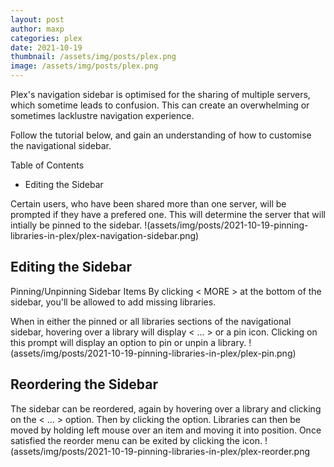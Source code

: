 ```yaml
---
layout: post
author: maxp
categories: plex
date: 2021-10-19
thumbnail: /assets/img/posts/plex.png
image: /assets/img/posts/plex.png
---
```


Plex's navigation sidebar is optimised for the sharing of multiple servers, which sometime leads to confusion. This can create an overwhelming or sometimes lacklustre navigation experience.

Follow the tutorial below, and gain an understanding of how to customise the navigational sidebar.

Table of Contents	
- Editing the Sidebar

Certain users, who have been shared more than one server, will be prompted if they have a prefered one. This will determine the server that will intially be pinned to the sidebar.
!(assets/img/posts/2021-10-19-pinning-libraries-in-plex/plex-navigation-sidebar.png)

## Editing the Sidebar

Pinning/Unpinning Sidebar Items
By clicking < MORE > at the bottom of the sidebar, you'll be allowed to add missing libraries. 
  
When in either the pinned or all libraries sections of the navigational sidebar, hovering over a library will display < ... > or a pin icon. Clicking on this prompt will display an option to pin or unpin a library.
!(assets/img/posts/2021-10-19-pinning-libraries-in-plex/plex-pin.png)

## Reordering the Sidebar
The sidebar can be reordered, again by hovering over a library and clicking on the < ... > option. Then by clicking the <Reorder> option. Libraries can then be moved by holding left mouse over an item and moving it into position. Once satisfied the reorder menu can be exited by clicking the <x> icon. 
!(assets/img/posts/2021-10-19-pinning-libraries-in-plex/plex-reorder.png

